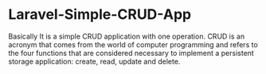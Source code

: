 # Laravel-Simple-CRUD-App
Basically It is a simple CRUD application with one operation. CRUD is an acronym that comes from the world of computer programming and refers to the four functions that are considered necessary to implement a persistent storage application: create, read, update and delete. 
